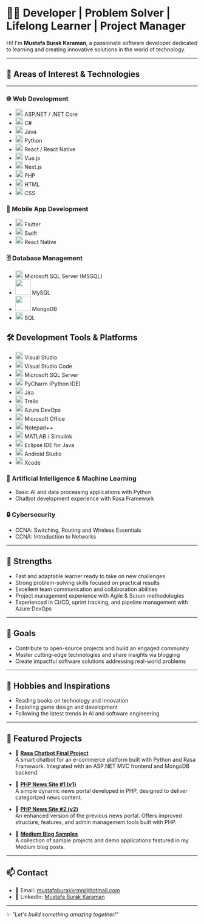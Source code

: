 
# 👨‍💻 Developer | Problem Solver | Lifelong Learner | Project Manager

Hi! I'm **Mustafa Burak Karaman**, a passionate software developer dedicated to learning and creating innovative solutions in the world of technology.

---

## 🚀 Areas of Interest & Technologies
---

### 🌐 Web Development
- <img src="https://upload.wikimedia.org/wikipedia/commons/e/ee/.NET_Core_Logo.svg" width="20"/> ASP.NET / .NET Core  
- <img src="https://upload.wikimedia.org/wikipedia/commons/4/4f/Csharp_Logo.png" width="20"/> C#  
- <img src="https://upload.wikimedia.org/wikipedia/en/3/30/Java_programming_language_logo.svg" width="20"/> Java  
- <img src="https://upload.wikimedia.org/wikipedia/commons/c/c3/Python-logo-notext.svg" width="20"/> Python  
- <img src="https://upload.wikimedia.org/wikipedia/commons/a/a7/React-icon.svg" width="20"/> React / React Native  
- <img src="https://upload.wikimedia.org/wikipedia/commons/9/95/Vue.js_Logo_2.svg" width="20"/> Vue.js  
- <img src="https://upload.wikimedia.org/wikipedia/commons/8/8e/Nextjs-logo.svg" width="20"/> Next.js  
- <img src="https://upload.wikimedia.org/wikipedia/commons/2/27/PHP-logo.svg" width="20"/> PHP  
- <img src="https://upload.wikimedia.org/wikipedia/commons/6/61/HTML5_logo_and_wordmark.svg" width="20"/> HTML  
- <img src="https://upload.wikimedia.org/wikipedia/commons/d/d5/CSS3_logo_and_wordmark.svg" width="20"/> CSS  

### 📱 Mobile App Development
- <img src="https://upload.wikimedia.org/wikipedia/commons/1/17/Google-flutter-logo.png" width="20"/> Flutter  
- <img src="https://upload.wikimedia.org/wikipedia/commons/9/9d/Swift_logo.svg" width="20"/> Swift  
- <img src="https://upload.wikimedia.org/wikipedia/commons/a/a7/React-icon.svg" width="20"/> React Native  

### 🗄️ Database Management
- <img src="https://miro.medium.com/v2/resize:fit:500/1*oA8p_Qdyjq4yCOlZE0_A0g.png" width="20"/> Microsoft SQL Server (MSSQL)  
- <img src="https://upload.wikimedia.org/wikipedia/commons/0/0a/MySQL_textlogo.svg" width="40"/> MySQL  
- <img src="https://upload.wikimedia.org/wikipedia/commons/9/93/MongoDB_Logo.svg" width="40"/> MongoDB  
- <img src="https://upload.wikimedia.org/wikipedia/commons/8/87/Sql_data_base_with_logo.png" width="20"/> SQL  

## 🛠️ Development Tools & Platforms

- <img src="assets/visualstudio-plain.svg" width="20"/> Visual Studio  
- <img src="assets/vscode-original.svg" width="20"/> Visual Studio Code  
- <img src="assets/Sql_data_base_with_logo.png" width="20"/> Microsoft SQL Server  
- <img src="assets/pycharm-original.svg" width="20"/> PyCharm (Python IDE)  
- <img src="assets/Jira.svg" width="20"/> Jira  
- <img src="assets/trello-logo-icon.svg" width="20"/> Trello  
- <img src="assets/azure-original.svg" width="20"/> Azure DevOps  
- <img src="assets/msoffice.png" width="20"/> Microsoft Office  
- <img src="assets/notepad-seeklogo.svg" width="20"/> Notepad++  
- <img src="assets/Matlab_Logo.png" width="20"/> MATLAB / Simulink  
- <img src="assets/eclipse-original.svg" width="20"/> Eclipse IDE for Java  
- <img src="assets/androidstudio-original.svg" width="20"/> Android Studio  
- <img src="assets/Xcode.svg" width="20"/> Xcode

### 🧠 Artificial Intelligence & Machine Learning
- Basic AI and data processing applications with Python  
- Chatbot development experience with Rasa Framework  

### 🔒 Cybersecurity
- CCNA: Switching, Routing and Wireless Essentials  
- CCNA: Introduction to Networks  

---

## 💪 Strengths
- Fast and adaptable learner ready to take on new challenges  
- Strong problem-solving skills focused on practical results  
- Excellent team communication and collaboration abilities  
- Project management experience with Agile & Scrum methodologies  
- Experienced in CI/CD, sprint tracking, and pipeline management with Azure DevOps  

---

## 🎯 Goals
- Contribute to open-source projects and build an engaged community  
- Master cutting-edge technologies and share insights via blogging  
- Create impactful software solutions addressing real-world problems  

---

## 🎨 Hobbies and Inspirations
- Reading books on technology and innovation  
- Exploring game design and development  
- Following the latest trends in AI and software engineering  

---


## 📂 Featured Projects

- 🚀 [**Rasa Chatbot Final Project**](https://github.com/GE400-Final-Project/rasa)  
  A smart chatbot for an e-commerce platform built with Python and Rasa Framework. Integrated with an ASP.NET MVC frontend and MongoDB backend.

- 📰 [**PHP News Site #1 (v1)**](https://github.com/mstfbrkbrcn53/PHP-NEWS-SITE)  
  A simple dynamic news portal developed in PHP, designed to deliver categorized news content.

- 🧭 [**PHP News Site #2 (v2)**](https://github.com/mstfbrkkrmn53/Haber-Sitesi)  
  An enhanced version of the previous news portal. Offers improved structure, features, and admin management tools built with PHP.

- 📘 [**Medium Blog Samples**](https://github.com/mstfbrkbrcn53/medium-blog-samples)  
  A collection of sample projects and demo applications featured in my Medium blog posts.
  

---

## 📫 Contact
- 📧 Email: mustafaburakkrmn@hotmail.com  
- 💼 LinkedIn: [Mustafa Burak Karaman](https://www.linkedin.com/in/mustafa-burak-karaman-003a5710b)  

---

✨ *"Let's build something amazing together!"*
